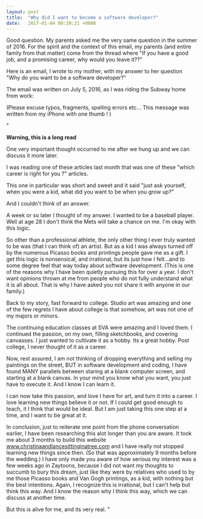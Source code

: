 ```yaml
---
layout: post
title:  "Why did I want to become a software developer?"
date:   2017-01-04 00:28:21 +0000
---
```


Good question. My parents asked me the very same question in the summer of 2016. For the spirit and the context of this email, my parents (and entire family from that matter) come from the thread where "If you have a good job, and a promising career, why would you leave it??"

Here is an email, I wrote to my mother, with my answer to her question "Why do you want to be a software developer?"

The email was written on July 5, 2016, as I was riding the Subway home from work:

(Please excuse typos, fragments, spelling errors etc... This message was written from my iPhone with one thumb ! )

"

**Warning, this is a long read**

One very important thought occurred to me after we hung up and we can discuss it more later.

I was reading one of these articles last month that was one of these "which career is right for you ?" articles.

This one in particular was short and sweet and it said "just ask yourself, when you were a kid, what did you want to be when you grow up?"

And I couldn't think of an answer.

A week or so later I thought of my answer. I wanted to be a baseball player. Well at age 28 I don't think the Mets will take a chance on me. I'm okay with this logic.

So other than a professional athlete, the only other thing I ever truly wanted to be was (that I can think of) an artist. But as a kid I was always turned off by the numerous Picasso books and printings people gave me as a gift. I get this logic is nonsensical, and irrational, but its just how I felt...and to some degree feel that way today about software development. (This is one of the reasons why I have been quietly pursuing this for over a year. I don't want opinions
thrown at me from people who do not fully understand what it is all about. That is why I have asked you not share it with anyone in our family.)

Back to my story, fast forward to college. Studio art was amazing and one of the few regrets I have about college is that somehow, art was not one of my majors or minors.

The continuing education classes at SVA were amazing and I loved them. I continued the passion, on my own, filling
sketchbooks, and covering canvasses. I just wanted to cultivate it as a hobby. Its a great hobby. Post college, I never thought of it as a career.
 
Now, rest assured, I am not thinking of dropping everything and selling my paintings on the street, BUT in software
development and coding, I have found MANY parallels between staring at a blank computer screen, and starting at a blank canvas. In your mind you know what you want, you just have to execute it. And I know I can learn it.

I can now take this passion, and love I have for art, and turn it into a career. I love learning new things believe it or not. If I could get good enough to teach, it I think that would be ideal. But I am just taking this one step at a time, and I want to be great at it.

In conclusion, just to reiterate one point from the phone conversation earlier, I have been researching this alot longer than you are aware. It took me about 3 months to build this website www.christinaandlancesittinginatree.com and I have really not stopped learning new things since then. (So that was approximately 9 months before the wedding.) I have only made you aware of how serious my interest was a few weeks ago in Zaytoons, because I did not want my
thoughts to succumb to bury this dream, just like they were by relatives who used to by me those Picasso books and Van Gogh printings, as a kid, with nothing but the best intentions. Again, I recognize this is irrational, but I can't help but think this way. And I know the reason why I think this way, which we can discuss at another time.

But this is alive for me, and its very real.
"



